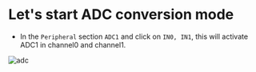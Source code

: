 # Let's start ADC conversion mode
- In the `Peripheral` section `ADC1` and click on `IN0, IN1`, this will activate ADC1 in channel0 and channel1.

![adc](https://github.com/DNZioo/STM32F407VGT6_Project/assets/132254089/0ea93206-a7a6-4763-9a1c-ee9e7da0ddb1)
